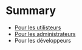 # Summary

* [Pour les utilisteurs](docs/pour_les_utilisteurs.md)
* [Pour les administrateurs](docs/pour_les_administrateurs.md)
* Pour les développeurs

